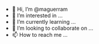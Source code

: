 - 👋 Hi, I’m @maguerram
- 👀 I’m interested in ...
- 🌱 I’m currently learning ...
- 💞️ I’m looking to collaborate on ...
- 📫 How to reach me ...

<!---
maguerram/maguerram is a ✨ special ✨ repository because its `README.md` (this file) appears on your GitHub profile.
You can click the Preview link to take a look at your changes.
--->
